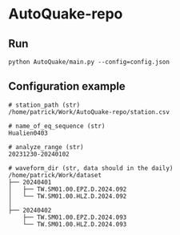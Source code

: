 # AutoQuake-repo      
## Run
```
python AutoQuake/main.py --config=config.json
```
## Configuration example     
```
# station_path (str)
/home/patrick/Work/AutoQuake-repo/station.csv

# name_of_eq_sequence (str)
Hualien0403

# analyze_range (str)
20231230-20240102

# waveform_dir (str, data should in the daily)
/home/patrick/Work/dataset
├── 20240401
│   ├── TW.SM01.00.EPZ.D.2024.092
│   └── TW.SM01.00.HLZ.D.2024.092
│
├── 20240402
    ├── TW.SM01.00.EPZ.D.2024.093
    └── TW.SM01.00.HLZ.D.2024.093
```

